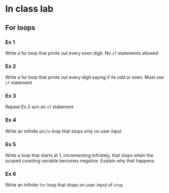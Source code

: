 # In class lab

## For loops

### Ex 1

Write a for loop that prints out every even digit. No `if` statements allowed

### Ex 2

Write a for loop that prints out every digit saying if its odd or even. Must use `if` statement

### Ex 3

Repeat Ex 2 w/o an `if` statement

### Ex 4

Write an infinite `while` loop that stops only on user input

### Ex 5

Write a loop that starts at 1, incrementing infinitely, that stops when the scoped counting variable becomes negative. Explain why that happens.


### Ex 6

Write an infinite `for` loop that stops on user input of `stop`

